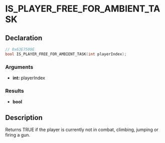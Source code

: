 # IS_PLAYER_FREE_FOR_AMBIENT_TASK

## Declaration
```cpp
// 0x63E7509E
bool IS_PLAYER_FREE_FOR_AMBIENT_TASK(int playerIndex);
```

### Arguments
- **int:** playerIndex

### Results
- **bool**

## Description
Returns TRUE if the player is currently not in combat, climbing, jumping or firing a gun.
